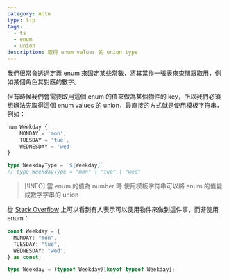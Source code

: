 ```yaml
---
category: note
type: tip
tags:
  - ts
  - enum
  - union
description: 取得 enum values 的 union type
---
```

我們很常會透過定義 enum 來固定某些常數，將其當作一張表來查閱跟取用，例如某個角色其對應的數字。

但有時候我們會需要取用這個 enum 的值來做為某個物件的 key，所以我們必須想辦法先取得這個 enum values 的 union，最直接的方式就是使用模板字符串，例如：
```ts
num Weekday {
    MONDAY = 'mon',
    TUESDAY = 'tue',
    WEDNESDAY = 'wed'
}

type WeekdayType = `${Weekday}`
// type WeekdayType = "mon" | "tue" | "wed"
```

> [!INFO] 當 enum 的值為 number 時
> 使用模板字符串可以將 enum 的值變成數字字串的 union


從 [Stack Overflow](https://stackoverflow.com/questions/52393730/typescript-string-literal-union-type-from-enum) 上可以看到有人表示可以使用物件來做到這件事，而非使用 enum：
```ts
const Weekday = {
  MONDAY: "mon",
  TUESDAY: "tue",
  WEDNESDAY: "wed",
} as const;

type Weekday = (typeof Weekday)[keyof typeof Weekday];
```